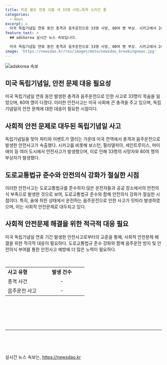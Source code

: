 ```yaml
---
title: 피로 물든 연휴 이틀 새 33명 사망…폭죽 소리인 줄
categories:
  - News
excerpt: >
  미국 독립기념일 연휴 동안 총격과 음주운전으로 33명 사망, 80여 명 부상. 시카고에서 24시간 내에 12명이 사망, 54명 부상. 보스턴, 필라델피아, 세인트루이스, 마이애미 등지에서도 총격 발생. 술에 취한 운전자로 공원 돌진, 흉기 난동으로 희생자 발생. 독립기념일은 불안과 조심의 시간으로 변하고 있음. (취재: 뉴욕 김범주)
feature_text: >
  ## adskorea 실시간 뉴스 속보입니다.

  미국 독립기념일 연휴 동안 총격과 음주운전으로 33명 사망, 80여 명 부상. 시카고에서 24시간 내에 12명이 사망, 54명 부상. 보스턴, 필라델피아, 세인트루이스, 마이애미 등지에서도 총격 발생. 술에 취한 운전자로 공원 돌진, 흉기 난동으로 희생자 발생. 독립기념일은 불안과 조심의 시간으로 변하고 있음. (취재: 뉴욕 김범주)
image: 'https://newsdao.kr/res/images/meta/newsdao_breakingnews.jpg'
---
```


<p><img src="https://newsdao.kr/res/images/meta/newsdao_breakingnews.jpg" alt="adskorea 속보" /></p>

<h2 data-ke-size="size26">미국 독립기념일, 안전 문제 대응 필요성</h2>

<p data-ke-size="size16">미국 독립기념일 연휴 동안 발생한 총격과 음주운전으로 인한 사고로 33명이 목숨을 잃었으며, 80여 명이 다졌다. 이러한 안전사고는 미국 사회에 큰 충격을 주고 있으며, 독립기념일의 안전 문제에 대한 대응이 필요한 시점이다.</p>

<h2 data-ke-size="size24">사회적 안전 문제로 대두된 독립기념일 사고</h2>

<p data-ke-size="size16">독립기념일을 맞아 파티와 이벤트가 열리는 가운데 미국 전역에서 총격과 음주운전으로 발생한 안전사고가 속출했다. 시카고를 비롯해 보스턴, 필라델피아, 세인트루이스, 마이애미 등 여러 도시에서 안전사고가 발생했으며, 이로 인해 33명의 사망자와 80여 명의 부상자가 발생했다.</p>

<h2 data-ke-size="size24">도로교통법규 준수와 안전의식 강화가 절실한 시점</h2>

<p data-ke-size="size16">이러한 안전사고는 도로교통법규를 준수하지 않은 운전자들과 공공 장소에서의 안전의식 부족으로 발생한 것으로 보여, 도로교통법규 준수와 함께 안전의식 강화가 절실한 시점이다. 특히, 술에 취한 상태에서 운전하는 음주운전으로 인한 사고가 잇따라 발생하였으며, 이는 사회적 안전문제로 대두되고 있다.</p>

<h2 data-ke-size="size24">사회적 안전문제 해결을 위한 적극적 대응 필요</h2>

<p data-ke-size="size16">미국 독립기념일 연휴 기간 발생한 안전사고로부터의 교훈을 통해, 사회적 안전문제 해결을 위한 적극적 대응이 필요하다. 도로교통법규 준수 강화와 함께 음주운전 방지 및 안전의식 부여를 통한 안전사고 예방에 더 많은 노력이 필요하다.</p>

<table>
​<tbody>
​<tr>
​<td style="text-align: left;"><b>사고 유형</b></td>
​<td style="text-align: center; width: 130.533px;"><b>발생 건수</b></td>
</tr>
​<tr>
​<td style="text-align: left;">총격 사건</td>
​<td style="text-align: center; width: 130.533px;">-</td>
</tr>
​<tr>
​<td style="text-align: left;">음주운전 사고</td>
​<td style="text-align: center; width: 130.533px;">-</td>
</tr>
​</tbody>
</table>

<p>​<p data-ke-size="size16">&nbsp;</p>
​<hr>
​<p data-ke-size="size16">&nbsp;</p></p>
실시간 뉴스 속보는, <a href="https://newsdao.kr" rel="dofollow">https://newsdao.kr</a>


